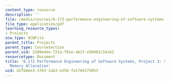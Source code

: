 ```yaml
---
content_type: resource
description: ''
file: /media/courses/6-172-performance-engineering-of-software-systems-fall-2018/d2fb8ee337632ab3e256fa1704375053_MIT6_172F18_project3.pdf
file_type: application/pdf
learning_resource_types:
- Projects
ocw_type: OCWFile
parent_title: Projects
parent_type: CourseSection
parent_uid: 2109edee-721a-f9ce-a61f-e50482c54cb1
resourcetype: Document
title: '6.172 Performance Engineering of Software Systems, Project 3: Serial Dynamic
  Memory Allocation'
uid: d2fb8ee3-3763-2ab3-e256-fa1704375053
---
```

